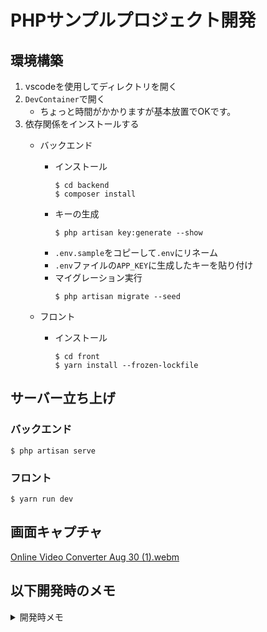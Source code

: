 # PHPサンプルプロジェクト開発

## 環境構築

1. vscodeを使用してディレクトリを開く
2. `DevContainer`で開く
   - ちょっと時間がかかりますが基本放置でOKです。
3. 依存関係をインストールする
   - バックエンド
      - インストール
        ```
        $ cd backend
        $ composer install
        ```
      - キーの生成
        ```
        $ php artisan key:generate --show
        ```
      - `.env.sample`をコピーして`.env`にリネーム
      - `.env`ファイルの`APP_KEY`に生成したキーを貼り付け
      - マイグレーション実行
        ```
        $ php artisan migrate --seed
        ```

   - フロント
      - インストール
        ```
        $ cd front
        $ yarn install --frozen-lockfile
        ```

## サーバー立ち上げ

### バックエンド

```
$ php artisan serve
```

### フロント

```
$ yarn run dev
```


## 画面キャプチャ

[Online Video Converter Aug 30 (1).webm](https://github.com/user-attachments/assets/e38ca5a4-1845-4b39-afc4-870c2a672142)

## 以下開発時のメモ

<details>
<summary>開発時メモ</summary>

- [Route:apiRresourceを使おう【Laravel Routing】](https://zenn.dev/naoki_oshiumi/articles/8fc5b9d20bcc89)
- https://readouble.com/laravel/11.x/ja/sanctum.html
- https://readouble.com/laravel/11.x/ja/fortify.html
- https://zenn.dev/pcs_engineer/articles/laravel11-faq

## create laravel project for api

```
composer create-project --prefer-dist laravel/laravel:^11.0 backend
```

```
cd backend
```

APIに必要ないと思われるファイルを削除（不具合が出たら戻す）

```shell
rm -rf resources/js
rm -rf resources/css
rm -rf resources/views
rm -rf resources
rm -f vite.config.js
rm -f package.json
rm -rf routes/console.php
```

sanctumをインストールする

```shell
php artisan install:api
php artisan config:publish cors
```

## レスポンスがJSONで返るようにする

https://laravel.com/docs/11.x/errors
https://zenn.dev/blancpanda/articles/laravel-api-exception-renderer


登録されているルートを確認する

```shell
 php artisan route:list
```

front
https://mantine.dev/getting-started/
https://mantine.dev/guides/next/

```bash
yarn install//
```

https://qiita.com/hikagami/items/da055860df931c30820b
https://qiita.com/niisan-tokyo/items/9c799989cb535489f201

```
php artisan make:model Task -m
php artisan make:controller Api/TaskController --api
```

</details>
